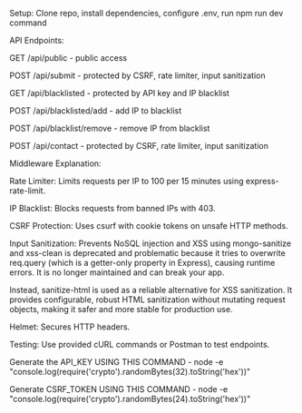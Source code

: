 Setup: Clone repo, install dependencies, configure .env, run npm run dev command

API Endpoints:

GET /api/public - public access

POST /api/submit - protected by CSRF, rate limiter, input sanitization

GET /api/blacklisted - protected by API key and IP blacklist

POST /api/blacklisted/add - add IP to blacklist

POST /api/blacklist/remove - remove IP from blacklist

POST /api/contact - protected by CSRF, rate limiter, input sanitization

Middleware Explanation:

Rate Limiter: Limits requests per IP to 100 per 15 minutes using express-rate-limit.

IP Blacklist: Blocks requests from banned IPs with 403.

CSRF Protection: Uses csurf with cookie tokens on unsafe HTTP methods.

Input Sanitization: Prevents NoSQL injection and XSS using mongo-sanitize and xss-clean is deprecated and problematic because it tries to overwrite req.query (which is a getter-only property in Express), causing runtime errors. It is no longer maintained and can break your app.

Instead, sanitize-html is used as a reliable alternative for XSS sanitization. It provides configurable, robust HTML sanitization without mutating request objects, making it safer and more stable for production use.

Helmet: Secures HTTP headers.

Testing: Use provided cURL commands or Postman to test endpoints.

Generate the API_KEY USING THIS COMMAND - node -e "console.log(require('crypto').randomBytes(32).toString('hex'))"

Generate CSRF_TOKEN USING THIS COMMAND - node -e "console.log(require('crypto').randomBytes(24).toString('hex'))"



